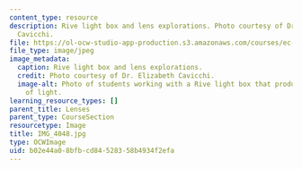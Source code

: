 ```yaml
---
content_type: resource
description: Rive light box and lens explorations. Photo courtesy of Dr. Elizabeth
  Cavicchi.
file: https://ol-ocw-studio-app-production.s3.amazonaws.com/courses/ec-050-recreate-experiments-from-history-inform-the-future-from-the-past-galileo-january-iap-2010/b02e44a08bfbcd84528358b4934f2efa_IMG_4048.jpg
file_type: image/jpeg
image_metadata:
  caption: Rive light box and lens explorations.
  credit: Photo courtesy of Dr. Elizabeth Cavicchi.
  image-alt: Photo of students working with a Rive light box that produces three beams
    of light.
learning_resource_types: []
parent_title: Lenses
parent_type: CourseSection
resourcetype: Image
title: IMG_4048.jpg
type: OCWImage
uid: b02e44a0-8bfb-cd84-5283-58b4934f2efa
---
```

